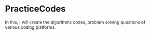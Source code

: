 # PracticeCodes
In this, I will create the algorithms codes, problem solving questions of various coding platforms.
